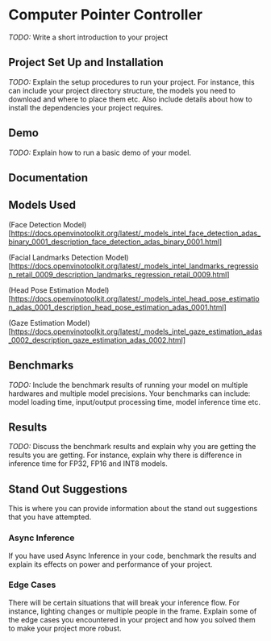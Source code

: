 # Computer Pointer Controller

*TODO:* Write a short introduction to your project

## Project Set Up and Installation
*TODO:* Explain the setup procedures to run your project. For instance, this can include your project directory structure, the models you need to download and where to place them etc. Also include details about how to install the dependencies your project requires.

## Demo
*TODO:* Explain how to run a basic demo of your model.

## Documentation
## Models Used
(Face Detection Model)[https://docs.openvinotoolkit.org/latest/_models_intel_face_detection_adas_binary_0001_description_face_detection_adas_binary_0001.html]

(Facial Landmarks Detection Model)[https://docs.openvinotoolkit.org/latest/_models_intel_landmarks_regression_retail_0009_description_landmarks_regression_retail_0009.html]

(Head Pose Estimation Model)[https://docs.openvinotoolkit.org/latest/_models_intel_head_pose_estimation_adas_0001_description_head_pose_estimation_adas_0001.html]

(Gaze Estimation Model)[https://docs.openvinotoolkit.org/latest/_models_intel_gaze_estimation_adas_0002_description_gaze_estimation_adas_0002.html]
## Benchmarks
*TODO:* Include the benchmark results of running your model on multiple hardwares and multiple model precisions. Your benchmarks can include: model loading time, input/output processing time, model inference time etc.

## Results
*TODO:* Discuss the benchmark results and explain why you are getting the results you are getting. For instance, explain why there is difference in inference time for FP32, FP16 and INT8 models.

## Stand Out Suggestions
This is where you can provide information about the stand out suggestions that you have attempted.

### Async Inference
If you have used Async Inference in your code, benchmark the results and explain its effects on power and performance of your project.

### Edge Cases
There will be certain situations that will break your inference flow. For instance, lighting changes or multiple people in the frame. Explain some of the edge cases you encountered in your project and how you solved them to make your project more robust.
